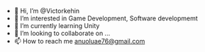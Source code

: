 - 👋 Hi, I’m @Victorkehin
- 👀 I’m interested in Game Development, Software developmemt
- 🌱 I’m currently learning Unity
- 💞️ I’m looking to collaborate on ...
- 📫 How to reach me anuoluae76@gmail.com

<!---
Victorkehin/Victorkehin is a ✨ special ✨ repository because its `README.md` (this file) appears on your GitHub profile.
You can click the Preview link to take a look at your changes.
--->
